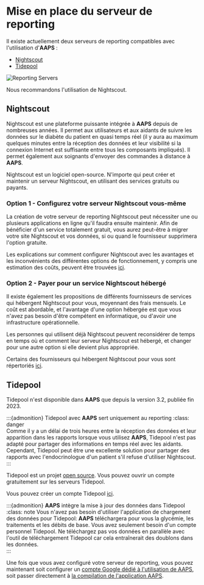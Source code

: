 # Mise en place du serveur de reporting

Il existe actuellement deux serveurs de reporting compatibles avec l'utilisation d'**AAPS** :

- [Nightscout](https://nightscout.github.io/)
- [Tidepool](https://www.tidepool.org/)

![Reporting Servers](../images/Building-the-App/ReportingServer.png)

Nous recommandons l'utilisation de Nightscout.

## Nightscout

Nightscout est une plateforme puissante intégrée à **AAPS** depuis de nombreuses années. Il permet aux utilisateurs et aux aidants de suivre les données sur le diabète du patient en quasi temps réel (il y aura au maximum quelques minutes entre la réception des données et leur visibilité si la connexion Internet est suffisante entre tous les composants impliqués). Il permet également aux soignants d'envoyer des commandes à distance à **AAPS**.

Nightscout est un logiciel open-source. N'importe qui peut créer et maintenir un serveur Nightscout, en utilisant des services gratuits ou payants.

### Option 1 - Configurez votre serveur Nightscout vous-même

La création de votre serveur de reporting Nightscout peut nécessiter une ou plusieurs applications en ligne qu'il faudra ensuite maintenir. Afin de bénéficier d'un service totalement gratuit, vous aurez peut-être à migrer votre site Nightscout et vos données, si ou quand le fournisseur supprimera l'option gratuite.

Les explications sur comment configurer Nightscout avec les avantages et les inconvénients des différentes options de fonctionnement, y compris une estimation des coûts, peuvent être trouvées [ici](https://nightscout.github.io/nightscout/new_user/#free-diy).

### Option 2 - Payer pour un service Nightscout hébergé

Il existe également les propositions de différents fournisseurs de services qui hébergent Nightscout pour vous, moyennant des frais mensuels. Le coût est abordable, et l'avantage d'une option hébergée est que vous n'avez pas besoin d'être compétent en informatique, ou d'avoir une infrastructure opérationnelle.

Les personnes qui utilisent déjà Nightscout peuvent reconsidérer de temps en temps où et comment leur serveur Nightscout est hébergé, et changer pour une autre option si elle devient plus appropriée.

Certains des fournisseurs qui hébergent Nightscout pour vous sont répertoriés [ici](https://nightscout.github.io/nightscout/new_user/#vendors-comparison-table).

## Tidepool

Tidepool n'est disponible dans **AAPS** que depuis la version 3.2, publiée fin 2023.

:::{admonition} Tidepool avec **AAPS** sert uniquement au reporting
:class: danger\
Comme il y a un délai de trois heures entre la réception des données et leur apparition dans les rapports lorsque vous utilisez **AAPS**, Tidepool n'est pas adapté pour partager des informations en temps réel avec les aidants.\
Cependant, Tidepool peut être une excellente solution pour partager des rapports avec l'endocrinologue d'un patient s'il refuse d'utiliser Nightscout.\
:::

Tidepool est un projet [open source](https://github.com/tidepool-org). Vous pouvez ouvrir un compte gratuitement sur les serveurs Tidepool.

Vous pouvez créer un compte Tidepool [ici](https://app.tidepool.org/signup).

:::{admonition} **AAPS** intègre la mise à jour des données dans Tidepool
:class: note
Vous n'avez pas besoin d'utiliser l'application de chargement des données pour Tidepool: **AAPS** téléchargera pour vous la glycémie, les traitements et les débits de base. Vous avez seulement besoin d'un compte personnel Tidepool. Ne téléchargez pas vos données en parallèle avec l'outil de téléchargement Tidepool car cela entraînerait des doublons dans les données.\
:::

Une fois que vous avez configuré votre serveur de reporting, vous pouvez maintenant soit configurer un [compte Google dédié à l'utilisation de AAPS](Dedicated-Google-account-for-AAPS.md), soit passer directement à [la compilation de l'application AAPS](building-AAPS.md).
